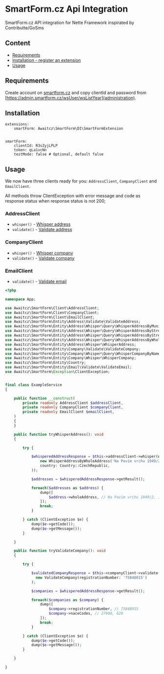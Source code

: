 # SmartForm.cz Api Integration

SmartForm.cz API integration for Nette Framework inspirated by Contributte/GoSms

## Content

- [Requirements](#requirements)
- [Installation - register an extension](#installation)
- [Usage](#usage)


## Requirements

Create account on [smartform.cz](https://admin.smartform.cz/user/create) and copy clientId and password from [https://admin.smartform.cz/wsUser/wsListYear](administration).


## Installation

```neon
extensions:
	smartForm: Awaitcz\SmartForm\DI\SmartFormExtension


smartForm:
	clientId: R3sZyjLPLP
	token: qLa1vcNn
	testMode: false # Optional, default false
```


## Usage

We now have three clients ready for you: `AddressClient`, `CompanyClient` and `EmailClient`.

All methods throw ClientException with error message and code as response status when response status is not 200;

### AddressClient

* `whisper()` - [Whisper address](https://www.smartform.cz/dokumentace/smartform-api/validace-adres/zakladni-informace/)
* `validate()` - [Validate address](https://www.smartform.cz/dokumentace/smartform-api/naseptavani-adres/zakladni-informace/)

### CompanyClient

* `whisper()` - [Whisper company](https://www.smartform.cz/dokumentace/smartform-api/naseptavani-firem/zakladni-informace/)
* `validate()` - [Validate company](https://www.smartform.cz/dokumentace/smartform-api/validace-firem/zakladni-informace/)

### EmailClient

* `validate()` - [Validate email](https://www.smartform.cz/dokumentace/smartform-api/validace-e-mailu/zakladni-informace/)

```php
<?php

namespace App;

use Awaitcz\SmartForm\Client\AddressClient;
use Awaitcz\SmartForm\Client\CompanyClient;
use Awaitcz\SmartForm\Client\EmailClient;
use Awaitcz\SmartForm\Entity\Address\Validate\ValidateAddress;
use Awaitcz\SmartForm\Entity\Address\Whisper\Query\WhisperAddressByMunicipalityAndDistrict;
use Awaitcz\SmartForm\Entity\Address\Whisper\Query\WhisperAddressByStreetAndNumberMunicipalityPostCode;
use Awaitcz\SmartForm\Entity\Address\Whisper\Query\WhisperAddressByStreetNumberMunicipalityPostCode;
use Awaitcz\SmartForm\Entity\Address\Whisper\Query\WhisperAddressByWholeAddress;
use Awaitcz\SmartForm\Entity\Address\Whisper\WhisperAddress;
use Awaitcz\SmartForm\Entity\Company\Validate\ValidateCompany;
use Awaitcz\SmartForm\Entity\Company\Whisper\Query\WhisperCompanyByNameQuery;
use Awaitcz\SmartForm\Entity\Company\Whisper\WhisperCompany;
use Awaitcz\SmartForm\Entity\Country;
use Awaitcz\SmartForm\Entity\Email\Validate\ValidateEmail;
use Awaitcz\SmartForm\Exception\ClientException;


final class ExampleService
{

	public function __construct(
		private readonly AddressClient $addressClient,
		private readonly CompanyClient $companyClient,
		private readonly EmailClient $emailClient,
	)
	{
	}

	public function tryWhisperAddress(): void
	{

		try {

			$whisperedAddressResponse = $this->addressClient->whisper(new WhisperAddress(
				new WhisperAddressByWholeAddress('Na Pavím vrchu 1949/2'),
				country: Country::CzechRepublic,
			));

			$addresses = $whisperedAddressResponse->getResult();

			foreach($addresses as $address) {
				dump([
					$address->wholeAddress, // Na Pavím vrchu 1949/2, 15000 Praha 5 - Smíchov
				]);
				break;
			}

		} catch (ClientException $e) {
			dump($e->getCode());
			dump($e->getMessage());
		}

	}

	public function tryValidateCompany(): void
	{

		try {

			$validatedCompanyResponse = $this->companyClient->validate(
			  new ValidateCompany(registrationNumber: '75848015')
			);

			$companies = $whisperedAddressResponse->getResult();

			foreach($companies as $company) {
				dump([
					$company->registrationNumber, // 75848015
					$company->naceCodes, // 27900, 620
				]);
				break;
			}

		} catch (ClientException $e) {
			dump($e->getCode());
			dump($e->getMessage());
		}

	}

}
```
